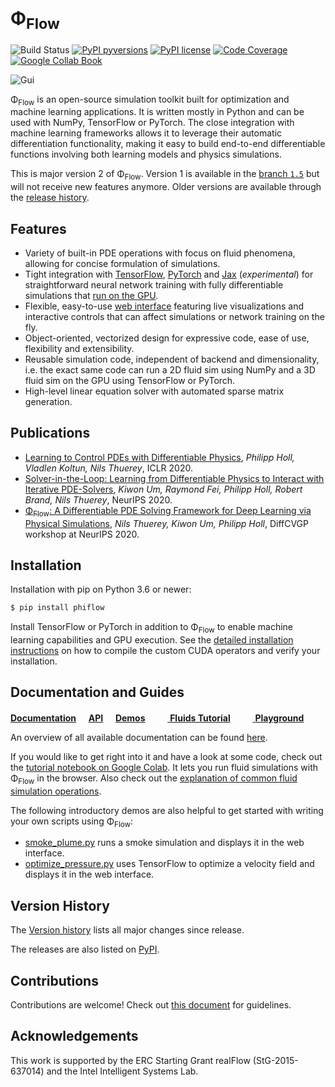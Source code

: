 # Φ<sub>Flow</sub>

![Build Status](https://github.com/tum-pbs/PhiFlow/actions/workflows/unit-tests.yml/badge.svg)
[![PyPI pyversions](https://img.shields.io/pypi/pyversions/phiflow.svg)](https://pypi.org/project/phiflow/)
[![PyPI license](https://img.shields.io/pypi/l/phiflow.svg)](https://pypi.org/project/phiflow/)
[![Code Coverage](https://codecov.io/gh/tum-pbs/PhiFlow/branch/develop/graph/badge.svg)](https://codecov.io/gh/tum-pbs/PhiFlow/branch/develop/)
[![Google Collab Book](https://colab.research.google.com/assets/colab-badge.svg)](https://colab.research.google.com/drive/1LNPpHoZSTNN1L1Jt9MjLZ0r3Ejg0u7hY#offline=true&sandboxMode=true)

![Gui](https://tum-pbs.github.io/PhiFlow/figures/WebInterface.png)

Φ<sub>Flow</sub> is an open-source simulation toolkit built for optimization and machine learning applications.
It is written mostly in Python and can be used with NumPy, TensorFlow or PyTorch.
The close integration with machine learning frameworks allows it to leverage their automatic differentiation functionality,
making it easy to build end-to-end differentiable functions involving both learning models and physics simulations.

This is major version 2 of Φ<sub>Flow</sub>.
Version 1 is available in the [branch `1.5`](https://github.com/tum-pbs/PhiFlow/tree/1.5) but will not receive new features anymore.
Older versions are available through the [release history](https://github.com/tum-pbs/PhiFlow/releases).

## Features

* Variety of built-in PDE operations with focus on fluid phenomena, allowing for concise formulation of simulations.
* Tight integration with [TensorFlow](https://www.tensorflow.org/), [PyTorch](https://pytorch.org/) and [Jax](https://github.com/google/jax) (*experimental*) for straightforward neural network training with fully differentiable simulations that [run on the GPU](https://tum-pbs.github.io/PhiFlow/GPU_Execution.html#enabling-gpu-execution).
* Flexible, easy-to-use [web interface](https://tum-pbs.github.io/PhiFlow/Web_Interface.html) featuring live visualizations and interactive controls that can affect simulations or network training on the fly.
* Object-oriented, vectorized design for expressive code, ease of use, flexibility and extensibility.
* Reusable simulation code, independent of backend and dimensionality, i.e. the exact same code can run a 2D fluid sim using NumPy and a 3D fluid sim on the GPU using TensorFlow or PyTorch.
* High-level linear equation solver with automated sparse matrix generation.

## Publications

* [Learning to Control PDEs with Differentiable Physics](https://ge.in.tum.de/publications/2020-iclr-holl/), *Philipp Holl, Vladlen Koltun, Nils Thuerey*, ICLR 2020.
* [Solver-in-the-Loop: Learning from Differentiable Physics to Interact with Iterative PDE-Solvers](https://arxiv.org/abs/2007.00016), *Kiwon Um, Raymond Fei, Philipp Holl, Robert Brand, Nils Thuerey*, NeurIPS 2020.
* [Φ<sub>Flow</sub>: A Differentiable PDE Solving Framework for Deep Learning via Physical Simulations](https://montrealrobotics.ca/diffcvgp/), *Nils Thuerey, Kiwon Um, Philipp Holl*, DiffCVGP workshop at NeurIPS 2020.

## Installation

Installation with pip on Python 3.6 or newer:
``` bash
$ pip install phiflow
```
Install TensorFlow or PyTorch in addition to Φ<sub>Flow</sub> to enable machine learning capabilities and GPU execution.
See the [detailed installation instructions](https://tum-pbs.github.io/PhiFlow/Installation_Instructions.html) on how to compile the custom CUDA operators and verify your installation.

## Documentation and Guides
[**Documentation**](https://tum-pbs.github.io/PhiFlow/)
&nbsp;&nbsp;&nbsp; [**API**](https://tum-pbs.github.io/PhiFlow/phi/)
&nbsp;&nbsp;&nbsp; [**Demos**](https://github.com/tum-pbs/PhiFlow/tree/develop/demos)
&nbsp;&nbsp;&nbsp; [<img src="https://www.tensorflow.org/images/colab_logo_32px.png" height=16> **Fluids Tutorial**](https://colab.research.google.com/drive/1LNPpHoZSTNN1L1Jt9MjLZ0r3Ejg0u7hY#offline=true&sandboxMode=true)
&nbsp;&nbsp;&nbsp; [<img src="https://www.tensorflow.org/images/colab_logo_32px.png" height=16> **Playground**](https://colab.research.google.com/drive/1zBlQbmNguRt-Vt332YvdTqlV4DBcus2S#offline=true&sandboxMode=true)

An overview of all available documentation can be found [here](https://tum-pbs.github.io/PhiFlow/).

If you would like to get right into it and have a look at some code, check out the
[tutorial notebook on Google Colab](https://colab.research.google.com/drive/1LNPpHoZSTNN1L1Jt9MjLZ0r3Ejg0u7hY#offline=true&sandboxMode=true).
It lets you run fluid simulations with Φ<sub>Flow</sub> in the browser.
Also check out the [explanation of common fluid simulation operations](https://tum-pbs.github.io/PhiFlow/Fluid_Simulation.html).

The following introductory demos are also helpful to get started with writing your own scripts using Φ<sub>Flow</sub>:

* [smoke_plume.py](demos/smoke_plume.py) runs a smoke simulation and displays it in the web interface.
* [optimize_pressure.py](demos/differentiate_pressure.py) uses TensorFlow to optimize a velocity field and displays it in the web interface.

## Version History

The [Version history](https://github.com/tum-pbs/PhiFlow/releases) lists all major changes since release.

The releases are also listed on [PyPI](https://pypi.org/project/phiflow/).

## Contributions

Contributions are welcome! Check out [this document](CONTRIBUTING.md) for guidelines.

## Acknowledgements

This work is supported by the ERC Starting Grant realFlow (StG-2015-637014) and the Intel Intelligent Systems Lab.
